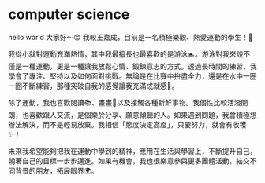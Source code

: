 # computer science
hello world
大家好～😊
我較王嘉成，目前是一名積極樂觀、熱愛運動的學生！👋

我從小就對運動充滿熱情，其中我最擅長也最喜歡的是游泳🏊。游泳對我來說不僅是一種運動，更是一種讓我放鬆心情、鍛鍊意志的方式。透過長時間的練習，我學會了專注、堅持以及如何面對挑戰。無論是在比賽中拚盡全力，還是在水中一圈一圈不斷練習，那種突破自我的感覺讓我充滿成就感💪。

除了運動，我也喜歡閱讀📚、畫畫🎨以及接觸各種新鮮事物。我個性比較活潑開朗，也喜歡跟人交流，是個樂於分享、願意傾聽的人。如果遇到問題，我會積極想辦法解決，而不是輕易放棄。我相信「態度決定高度」，只要努力，就會有收穫✨！

未來我希望能夠把我在運動中學到的精神，應用在生活與學習上，不斷提升自己，朝著自己的目標一步步邁進。如果有機會，我也很樂意參與更多團體活動，結交不同背景的朋友，拓展眼界🌍。


